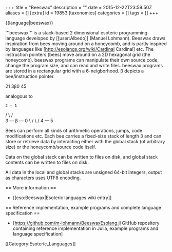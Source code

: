 +++
title = "Beeswax"
description = ""
date = 2015-12-22T23:59:50Z
aliases = []
[extra]
id = 19853
[taxonomies]
categories = []
tags = []
+++

{{language|beeswax}}

'''beeswax''' is a stack-based 2 dimensional esoteric programming language developed by [[user:Albedo]] (Manuel Lohmann). Beeswax draws inspiration from bees moving around on a honeycomb, and is partly inspired by languages like [http://esolangs.org/wiki/Cardinal Cardinal] etc.
The instruction pointers (bees) move around on a 2D hexagonal grid (the honeycomb). beeswax programs can manipulate their own source code, change the program size, and can read and write files.
beeswax programs are stored in a rectangular grid with a 6-neigborhood. β depicts a bee/instruction pointer.

 21
 3β0
  45

analogous to

    2 — 1
   / \ / \
  3 — β — 0
   \ / \ /
    4 — 5

Bees can perform all kinds of arithmetic operations, jumps, code modifications etc. Each bee carries a fixed-size stack of length 3 and can store or retrieve data by interacting either with the global stack (of arbitrary size) or the honeycomb/source code itself.

Data on the global stack can be written to files on disk, and global stack contents can be written to files on disk.

All data in the local and global stacks are unsigned 64-bit integers, output as characters uses UTF8 encoding.


== More information ==

* [[eso:Beeswax|Esoteric languages wiki entry]]

== Reference implementation, example programs and complete language specification ==

* [https://github.com/m-lohmann/BeeswaxEsolang.jl GitHub repository containing reference implementation in Julia, example programs and language specification]


[[Category:Esoteric_Languages]]
